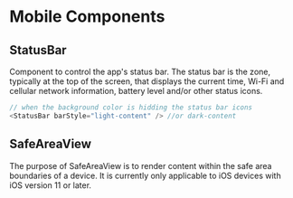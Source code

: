 # Mobile Components

## StatusBar

Component to control the app's status bar. The status bar is the zone, typically at the top of the screen, that displays the current time, Wi-Fi and cellular network information, battery level and/or other status icons.

```ts
// when the background color is hidding the status bar icons
<StatusBar barStyle="light-content" /> //or dark-content
```

## SafeAreaView

The purpose of SafeAreaView is to render content within the safe area boundaries of a device. It is currently only applicable to iOS devices with iOS version 11 or later.
